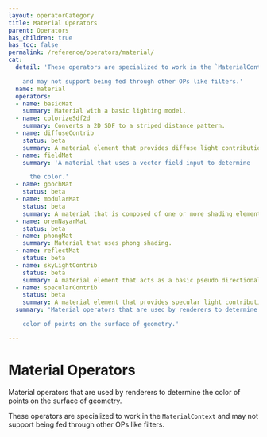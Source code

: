 ```yaml
---
layout: operatorCategory
title: Material Operators
parent: Operators
has_children: true
has_toc: false
permalink: /reference/operators/material/
cat:
  detail: 'These operators are specialized to work in the `MaterialContext`

    and may not support being fed through other OPs like filters.'
  name: material
  operators:
  - name: basicMat
    summary: Material with a basic lighting model.
  - name: colorizeSdf2d
    summary: Converts a 2D SDF to a striped distance pattern.
  - name: diffuseContrib
    status: beta
    summary: A material element that provides diffuse light contribution.
  - name: fieldMat
    summary: 'A material that uses a vector field input to determine

      the color.'
  - name: goochMat
    status: beta
  - name: modularMat
    status: beta
    summary: A material that is composed of one or more shading elements.
  - name: orenNayarMat
    status: beta
  - name: phongMat
    summary: Material that uses phong shading.
  - name: reflectMat
    status: beta
  - name: skyLightContrib
    status: beta
    summary: A material element that acts as a basic pseudo directional light.
  - name: specularContrib
    status: beta
    summary: A material element that provides specular light contribution.
  summary: 'Material operators that are used by renderers to determine the

    color of points on the surface of geometry.'

---
```


# Material Operators

Material operators that are used by renderers to determine the
color of points on the surface of geometry.

These operators are specialized to work in the `MaterialContext`
and may not support being fed through other OPs like filters.
